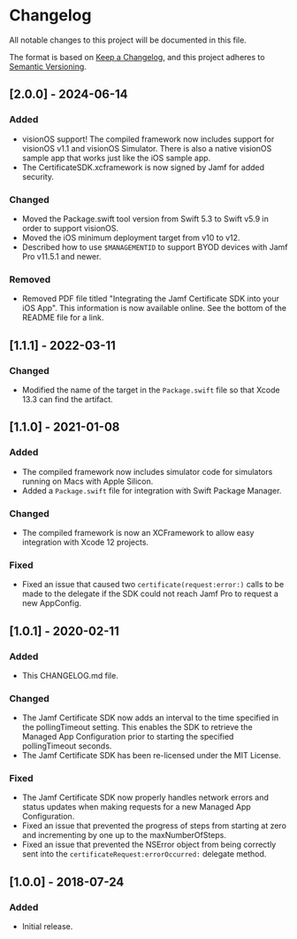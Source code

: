# Changelog
All notable changes to this project will be documented in this file.

The format is based on [Keep a Changelog](https://keepachangelog.com/en/1.0.0/),
and this project adheres to [Semantic Versioning](https://semver.org/spec/v2.0.0.html).

## [2.0.0] - 2024-06-14
### Added
- visionOS support!  The compiled framework now includes support for visionOS v1.1 and
visionOS Simulator.  There is also a native visionOS sample app that works just like
the iOS sample app.
- The CertificateSDK.xcframework is now signed by Jamf for added security.
### Changed
- Moved the Package.swift tool version from Swift 5.3 to Swift v5.9 in order to support visionOS.
- Moved the iOS minimum deployment target from v10 to v12.
- Described how to use `$MANAGEMENTID` to support BYOD devices with Jamf Pro v11.5.1 and newer.
### Removed
- Removed PDF file titled "Integrating the Jamf Certificate SDK into your iOS App".  This information
is now available online.  See the bottom of the README file for a link.

## [1.1.1] - 2022-03-11
### Changed
- Modified the name of the target in the `Package.swift` file so that Xcode 13.3 can find the artifact.

## [1.1.0] - 2021-01-08
### Added
- The compiled framework now includes simulator code for simulators running on Macs with Apple Silicon.
- Added a `Package.swift` file for integration with Swift Package Manager.

### Changed
- The compiled framework is now an XCFramework to allow easy integration with Xcode 12 projects.

### Fixed
- Fixed an issue that caused two `certificate(request:error:)` calls to be made to the delegate if the SDK could not reach Jamf Pro to request a new AppConfig.

## [1.0.1] - 2020-02-11
### Added
- This CHANGELOG.md file.

### Changed
- The Jamf Certificate SDK now adds an interval to the time specified in the pollingTimeout setting. This enables the SDK to retrieve the Managed App Configuration prior to starting the specified pollingTimeout seconds.
- The Jamf Certificate SDK has been re-licensed under the MIT License.

### Fixed
- The Jamf Certificate SDK now properly handles network errors and status updates when making requests for a new Managed App Configuration.
- Fixed an issue that prevented the progress of steps from starting at zero and incrementing by one up to the maxNumberOfSteps.
- Fixed an issue that prevented the NSError object from being correctly sent into the `certificateRequest:errorOccurred:` delegate method.

## [1.0.0] - 2018-07-24
### Added
- Initial release.
